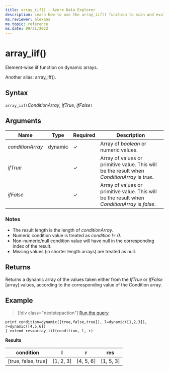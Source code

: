 ```yaml
---
title: array_iif() - Azure Data Explorer
description: Learn how to use the array_iif() function to scan and evaluate elements in an array.
ms.reviewer: alexans
ms.topic: reference
ms.date: 09/21/2022
---
```

# array_iif()

Element-wise iif function on dynamic arrays.

Another alias: array_iff().

## Syntax

`array_iif(`*ConditionArray*, *IfTrue*, *IfFalse*`)`

## Arguments

| Name | Type | Required | Description |
|--|--|--|--|
| *conditionArray*| dynamic | &check;| Array of *boolean* or numeric values.|
| *ifTrue* |  | &check; | Array of values or primitive value. This will be the result when *ConditionArray* is *true*.|
| *ifFalse* |  | &check; | Array of values or primitive value. This will be the result when *ConditionArray* is *false*.|

### Notes

* The result length is the length of *conditionArray*.
* Numeric condition value is treated as *condition* != *0*.
* Non-numeric/null condition value will have null in the corresponding index of the result.
* Missing values (in shorter length arrays) are treated as null.

## Returns

Returns a dynamic array of the values taken either from the *IfTrue* or *IfFalse* [array] values, according to the corresponding value of the Condition array.

## Example

> [!div class="nextstepaction"]
> <a href="https://dataexplorer.azure.com/clusters/help/databases/Samples?query=H4sIAAAAAAAAAysoyswrUUjOz0vJLMnMz7NNqcxLzM1M1oguKSpN1UlLzClO1QExYzV1FHIQsoY6RjrGILEihJiJjqmOWaymAi9XjUJqRUlqXopCUWqxbWJRUWJlfGZmmgbcFqBRQJ2aACda2uZ8AAAA" target="_blank">Run the query</a>

```kusto
print condition=dynamic([true,false,true]), l=dynamic([1,2,3]), r=dynamic([4,5,6]) 
| extend res=array_iif(condition, l, r)
```

**Results** 

|condition|l|r|res|
|---|---|---|---|
|[true, false, true]|[1, 2, 3]|[4, 5, 6]|[1, 5, 3]|
